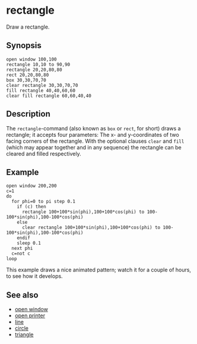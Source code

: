 # rectangle

Draw a rectangle.

## Synopsis

```basic
open window 100,100
rectangle 10,10 to 90,90
rectangle 20,20,80,80
rect 20,20,80,80
box 30,30,70,70
clear rectangle 30,30,70,70
fill rectangle 40,40,60,60
clear fill rectangle 60,60,40,40
```

## Description

The ```rectangle```-command (also known as ```box``` or ```rect```, for short) draws a rectangle; it accepts four parameters: The x- and y-coordinates of two facing corners of the rectangle. With the optional clauses ```clear``` and ```fill``` (which may appear together and in any sequence) the rectangle can be cleared and filled respectively.

## Example

```basic
open window 200,200
c=1
do 
  for phi=0 to pi step 0.1
    if (c) then 
      rectangle 100+100*sin(phi),100+100*cos(phi) to 100-100*sin(phi),100-100*cos(phi)
    else 
      clear rectangle 100+100*sin(phi),100+100*cos(phi) to 100-100*sin(phi),100-100*cos(phi)
    endif
    sleep 0.1
  next phi
  c=not c
loop
```

This example draws a nice animated pattern; watch it for a couple of hours, to see how it develops.

## See also

 * [open window](open-window.html)
 * [open printer](open-printer.html)
 * [line](line.html)
 * [circle](circle.html)
 * [triangle](triangle.html)
